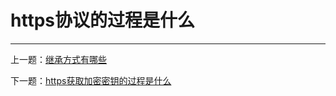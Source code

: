 # https协议的过程是什么



---

上一题：[继承方式有哪些](https://github.com/tolerance-go/keep-learning/blob/master/output/%E5%89%8D%E7%AB%AF%2FJS%2F%E7%BB%A7%E6%89%BF%E6%96%B9%E5%BC%8F%E6%9C%89%E5%93%AA%E4%BA%9B.md)

下一题：[https获取加密密钥的过程是什么](https://github.com/tolerance-go/keep-learning/blob/master/output/%E5%89%8D%E7%AB%AF%2Fhttp(s)%2Fhttps%E8%8E%B7%E5%8F%96%E5%8A%A0%E5%AF%86%E5%AF%86%E9%92%A5%E7%9A%84%E8%BF%87%E7%A8%8B%E6%98%AF%E4%BB%80%E4%B9%88.md)